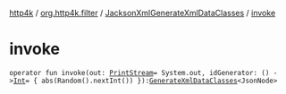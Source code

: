 [http4k](../../index.md) / [org.http4k.filter](../index.md) / [JacksonXmlGenerateXmlDataClasses](index.md) / [invoke](./invoke.md)

# invoke

`operator fun invoke(out: `[`PrintStream`](https://docs.oracle.com/javase/9/docs/api/java/io/PrintStream.html)` = System.out, idGenerator: () -> `[`Int`](https://kotlinlang.org/api/latest/jvm/stdlib/kotlin/-int/index.html)` = { abs(Random().nextInt()) }): `[`GenerateXmlDataClasses`](../-generate-xml-data-classes/index.md)`<JsonNode>`